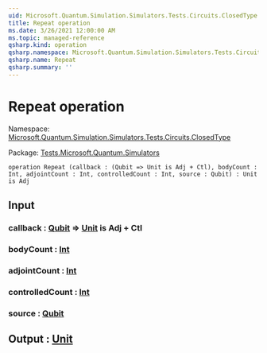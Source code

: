 ```yaml
---
uid: Microsoft.Quantum.Simulation.Simulators.Tests.Circuits.ClosedType.Repeat
title: Repeat operation
ms.date: 3/26/2021 12:00:00 AM
ms.topic: managed-reference
qsharp.kind: operation
qsharp.namespace: Microsoft.Quantum.Simulation.Simulators.Tests.Circuits.ClosedType
qsharp.name: Repeat
qsharp.summary: ''
---
```


# Repeat operation

Namespace: [Microsoft.Quantum.Simulation.Simulators.Tests.Circuits.ClosedType](xref:Microsoft.Quantum.Simulation.Simulators.Tests.Circuits.ClosedType)

Package: [Tests.Microsoft.Quantum.Simulators](https://nuget.org/packages/Tests.Microsoft.Quantum.Simulators)




```qsharp
operation Repeat (callback : (Qubit => Unit is Adj + Ctl), bodyCount : Int, adjointCount : Int, controlledCount : Int, source : Qubit) : Unit is Adj
```


## Input

### callback : [Qubit](xref:microsoft.quantum.lang-ref.qubit) => [Unit](xref:microsoft.quantum.lang-ref.unit)  is Adj + Ctl




### bodyCount : [Int](xref:microsoft.quantum.lang-ref.int)




### adjointCount : [Int](xref:microsoft.quantum.lang-ref.int)




### controlledCount : [Int](xref:microsoft.quantum.lang-ref.int)




### source : [Qubit](xref:microsoft.quantum.lang-ref.qubit)





## Output : [Unit](xref:microsoft.quantum.lang-ref.unit)

